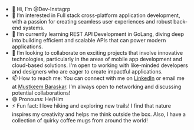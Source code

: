 - 👋 Hi, I’m @Dev-Instagrp
- 👀 I’m interested in Full stack cross-platform application development, with a passion for creating seamless user experiences and robust back-end systems.
- 🌱 I’m currently learning REST API Development in GoLang, diving deep into building efficient and scalable APIs that can power modern applications.
- 💞️ I’m looking to collaborate on exciting projects that involve innovative technologies, particularly in the areas of mobile app development and cloud-based solutions. I'm open to working with like-minded developers and designers who are eager to create impactful applications.
- 📫 How to reach me: You can connect with me on [LinkedIn](https://www.linkedin.com/in/mustkeem/) or email me at [Mustkeem Baraskar](https://mail.google.com/mail/u/0/?view=cm&fs=1&tf=1&to=mustkeembaraskar@email.com&subject=LET%27S%20GET%20CONNECTED&body=Hi%2C%20let%27s%20get%20connected.%20Here%20are%20my%20contact%20details.%20%5BEnter%20your%20Contact%20Details%20Here%5D). I’m always open to networking and discussing potential collaborations!
- 😄 Pronouns: He/Him
- ⚡ Fun fact: I love hiking and exploring new trails! I find that nature inspires my creativity and helps me think outside the box. Also, I have a collection of quirky coffee mugs from around the world!
